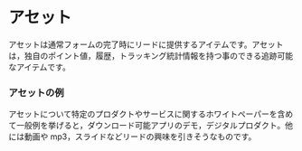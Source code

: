 # アセット

アセットは通常フォームの完了時にリードに提供するアイテムです。アセットは，独自のポイント値，履歴，トラッキング統計情報を持つ事のできる追跡可能なアイテムです。


### アセットの例

アセットについて特定のプロダクトやサービスに関するホワイトペーパーを含めて一般例を挙げると，ダウンロード可能アプリのデモ，デジタルプロダクト。他には動画や mp3，スライドなどリードの興味を引きそうなものです。　